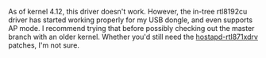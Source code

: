 As of kernel 4.12, this driver doesn't work. However, the in-tree rtl8192cu driver has started working properly for my USB dongle, and even supports AP mode. I recommend trying that before possibly checking out the master branch with an older kernel. Whether you'd still need the [hostapd-rtl871xdrv](https://github.com/pritambaral/hostapd-rtl871xdrv) patches, I'm not sure.
